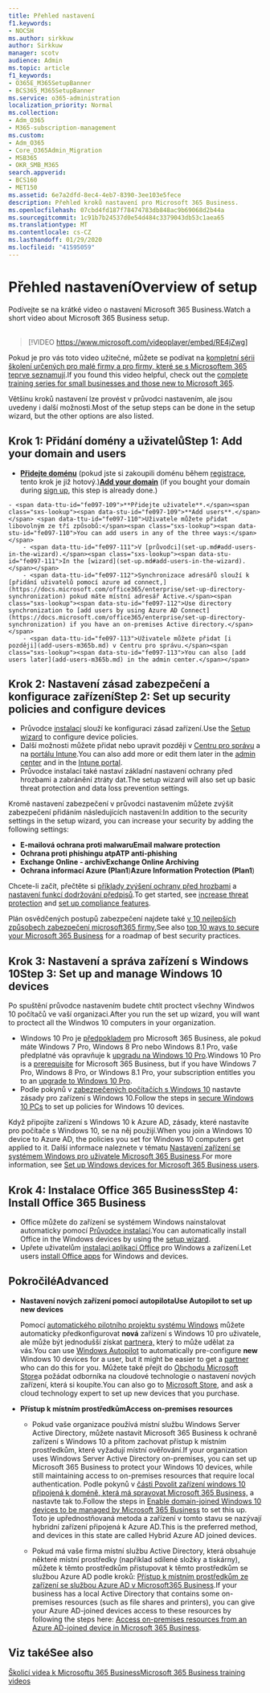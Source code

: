```yaml
---
title: Přehled nastavení
f1.keywords:
- NOCSH
ms.author: sirkkuw
author: Sirkkuw
manager: scotv
audience: Admin
ms.topic: article
f1_keywords:
- O365E_M365SetupBanner
- BCS365_M365SetupBanner
ms.service: o365-administration
localization_priority: Normal
ms.collection:
- Adm_O365
- M365-subscription-management
ms.custom:
- Adm_O365
- Core_O365Admin_Migration
- MSB365
- OKR_SMB_M365
search.appverid:
- BCS160
- MET150
ms.assetid: 6e7a2dfd-8ec4-4eb7-8390-3ee103e5fece
description: Přehled kroků nastavení pro Microsoft 365 Business.
ms.openlocfilehash: 07cbd4fd187f78474783db848ac9b69068d2b44a
ms.sourcegitcommit: 1c91b7b24537d0e54d484c3379043db53c1aea65
ms.translationtype: MT
ms.contentlocale: cs-CZ
ms.lasthandoff: 01/29/2020
ms.locfileid: "41595059"
---
```

# <a name="overview-of-setup"></a><span data-ttu-id="fe097-103">Přehled nastavení</span><span class="sxs-lookup"><span data-stu-id="fe097-103">Overview of setup</span></span>

<span data-ttu-id="fe097-104">Podívejte se na krátké video o nastavení Microsoft 365 Business.</span><span class="sxs-lookup"><span data-stu-id="fe097-104">Watch a short video about Microsoft 365 Business setup.</span></span><br><br>

> [!VIDEO https://www.microsoft.com/videoplayer/embed/RE4jZwg] 

<span data-ttu-id="fe097-105">Pokud je pro vás toto video užitečné, můžete se podívat na [kompletní sérii školení určených pro malé firmy a pro firmy, které se s Microsoftem 365 teprve seznamují](https://support.office.com/article/6ab4bbcd-79cf-4000-a0bd-d42ce4d12816).</span><span class="sxs-lookup"><span data-stu-id="fe097-105">If you found this video helpful, check out the [complete training series for small businesses and those new to Microsoft 365](https://support.office.com/article/6ab4bbcd-79cf-4000-a0bd-d42ce4d12816).</span></span>

<span data-ttu-id="fe097-106">Většinu kroků nastavení lze provést v průvodci nastavením, ale jsou uvedeny i další možnosti.</span><span class="sxs-lookup"><span data-stu-id="fe097-106">Most of the setup steps can be done in the setup wizard, but the other options are also listed.</span></span>

## <a name="step-1-add-your-domain-and-users"></a><span data-ttu-id="fe097-107">Krok 1: Přidání domény a uživatelů</span><span class="sxs-lookup"><span data-stu-id="fe097-107">Step 1: Add your domain and users</span></span>

   - <span data-ttu-id="fe097-108">**[Přidejte doménu](set-up.md#add-your-domain-to-personalize-sign-in)** (pokud jste si zakoupili doménu během [registrace](sign-up.md), tento krok je již hotový.)</span><span class="sxs-lookup"><span data-stu-id="fe097-108">**[Add your domain](set-up.md#add-your-domain-to-personalize-sign-in)** (if you bought your domain during [sign up](sign-up.md), this step is already done.)</span></span>

    - <span data-ttu-id="fe097-109">**Přidejte uživatele**.</span><span class="sxs-lookup"><span data-stu-id="fe097-109">**Add users**.</span></span> <span data-ttu-id="fe097-110">Uživatele můžete přidat libovolným ze tří způsobů:</span><span class="sxs-lookup"><span data-stu-id="fe097-110">You can add users in any of the three ways:</span></span>
        - <span data-ttu-id="fe097-111">V [průvodci](set-up.md#add-users-in-the-wizard).</span><span class="sxs-lookup"><span data-stu-id="fe097-111">In the [wizard](set-up.md#add-users-in-the-wizard).</span></span>
        - <span data-ttu-id="fe097-112">Synchronizace adresářů slouží k [přidání uživatelů pomocí azure ad connect,](https://docs.microsoft.com/office365/enterprise/set-up-directory-synchronization) pokud máte místní adresář Active.</span><span class="sxs-lookup"><span data-stu-id="fe097-112">Use directory synchronization to [add users by using Azure AD Connect](https://docs.microsoft.com/office365/enterprise/set-up-directory-synchronization) if you have an on-premises Active directory.</span></span>
        - <span data-ttu-id="fe097-113">Uživatele můžete přidat [i později](add-users-m365b.md) v Centru pro správu.</span><span class="sxs-lookup"><span data-stu-id="fe097-113">You can also [add users later](add-users-m365b.md) in the admin center.</span></span>
## <a name="step-2-set-up-security-policies-and-configure-devices"></a><span data-ttu-id="fe097-114">Krok 2: Nastavení zásad zabezpečení a konfigurace zařízení</span><span class="sxs-lookup"><span data-stu-id="fe097-114">Step 2: Set up security policies and configure devices</span></span> 

  - <span data-ttu-id="fe097-115">Průvodce [instalací](set-up.md#protect-your-organization) slouží ke konfiguraci zásad zařízení.</span><span class="sxs-lookup"><span data-stu-id="fe097-115">Use the [Setup wizard](set-up.md#protect-your-organization) to configure device policies.</span></span> 
  - <span data-ttu-id="fe097-116">Další možnosti můžete přidat nebo upravit později v [Centru pro správu](view-policies-and-devices.md) a na [portálu Intune](https://docs.microsoft.com/intune/tutorial-walkthrough-intune-portal).</span><span class="sxs-lookup"><span data-stu-id="fe097-116">You can also add more or edit them later in the [admin center](view-policies-and-devices.md) and in the [Intune portal](https://docs.microsoft.com/intune/tutorial-walkthrough-intune-portal).</span></span>
  - <span data-ttu-id="fe097-117">Průvodce instalací také nastaví základní nastavení ochrany před hrozbami a zabránění ztráty dat.</span><span class="sxs-lookup"><span data-stu-id="fe097-117">The setup wizard will also set up basic threat protection and data loss prevention settings.</span></span>
  
  <span data-ttu-id="fe097-118">Kromě nastavení zabezpečení v průvodci nastavením můžete zvýšit zabezpečení přidáním následujících nastavení:</span><span class="sxs-lookup"><span data-stu-id="fe097-118">In addition to the security settings in the setup wizard, you can increase your security by adding the following settings:</span></span>

- <span data-ttu-id="fe097-119">**E-mailová ochrana proti malwaru**</span><span class="sxs-lookup"><span data-stu-id="fe097-119">**Email malware protection**</span></span>
- <span data-ttu-id="fe097-120">**Ochrana proti phishingu atp**</span><span class="sxs-lookup"><span data-stu-id="fe097-120">**ATP anti-phishing**</span></span>
- <span data-ttu-id="fe097-121">**Exchange Online - archiv**</span><span class="sxs-lookup"><span data-stu-id="fe097-121">**Exchange Online Archiving**</span></span>
- <span data-ttu-id="fe097-122">**Ochrana informací Azure (Plan1**)</span><span class="sxs-lookup"><span data-stu-id="fe097-122">**Azure Information Protection (Plan1**)</span></span>

<span data-ttu-id="fe097-123">Chcete-li začít, přečtěte si [příklady zvýšení ochrany před hrozbami](increase-threat-protection.md) a [nastavení funkcí dodržování předpisů](set-up-compliance.md).</span><span class="sxs-lookup"><span data-stu-id="fe097-123">To get started, see [increase threat protection](increase-threat-protection.md) and [set up compliance features](set-up-compliance.md).</span></span>

<span data-ttu-id="fe097-124">Plán osvědčených postupů zabezpečení najdete také [v 10 nejlepších způsobech zabezpečení microsoft365 firmy.](https://docs.microsoft.com/office365/admin/security-and-compliance/secure-your-business-data)</span><span class="sxs-lookup"><span data-stu-id="fe097-124">See also [top 10 ways to secure your Microsoft 365 Business](https://docs.microsoft.com/office365/admin/security-and-compliance/secure-your-business-data) for a roadmap of best security practices.</span></span>

## <a name="step-3-set-up-and-manage-windows-10-devices"></a><span data-ttu-id="fe097-125">Krok 3: Nastavení a správa zařízení s Windows 10</span><span class="sxs-lookup"><span data-stu-id="fe097-125">Step 3: Set up and manage Windows 10 devices</span></span>

<span data-ttu-id="fe097-126">Po spuštění průvodce nastavením budete chtít proctect všechny Windwos 10 počítačů ve vaší organizaci.</span><span class="sxs-lookup"><span data-stu-id="fe097-126">After you run the set up wizard, you will want to proctect all the Windwos 10 computers in your organization.</span></span>
  
- <span data-ttu-id="fe097-127">Windows 10 Pro je [předpokladem](pre-requisites-for-data-protection.md) pro Microsoft 365 Business, ale pokud máte Windows 7 Pro, Windows 8 Pro nebo Windows 8.1 Pro, vaše předplatné vás opravňuje k [upgradu na Windows 10 Pro](https://docs.microsoft.com/microsoft-365/business/upgrade-to-windows-pro-creators-update).</span><span class="sxs-lookup"><span data-stu-id="fe097-127">Windows 10 Pro is a [prerequisite](pre-requisites-for-data-protection.md) for Microsoft 365 Business, but if you have Windows 7 Pro, Windows 8 Pro, or Windows 8.1 Pro, your subscription entitles you to an [upgrade to  Windows 10 Pro](https://docs.microsoft.com/microsoft-365/business/upgrade-to-windows-pro-creators-update).</span></span>
- <span data-ttu-id="fe097-128">Podle pokynů v [zabezpečených počítačích s Windows 10](secure-win-10-pcs.md) nastavte zásady pro zařízení s Windows 10.</span><span class="sxs-lookup"><span data-stu-id="fe097-128">Follow the steps in [secure Windows 10 PCs](secure-win-10-pcs.md) to set up policies for Windows 10 devices.</span></span>

<span data-ttu-id="fe097-129">Když připojíte zařízení s Windows 10 k Azure AD, zásady, které nastavíte pro počítače s Windows 10, se na něj použijí.</span><span class="sxs-lookup"><span data-stu-id="fe097-129">When you join a Windows 10 device to Azure AD, the policies you set for Windows 10 computers get applied to it.</span></span> <span data-ttu-id="fe097-130">Další informace naleznete v tématu [Nastavení zařízení se systémem Windows pro uživatele Microsoft 365 Business](set-up-windows-devices.md).</span><span class="sxs-lookup"><span data-stu-id="fe097-130">For more information, see [Set up Windows devices for Microsoft 365 Business users](set-up-windows-devices.md).</span></span>

## <a name="step-4-install-office-365-business"></a><span data-ttu-id="fe097-131">Krok 4: Instalace Office 365 Business</span><span class="sxs-lookup"><span data-stu-id="fe097-131">Step 4: Install Office 365 Business</span></span>
- <span data-ttu-id="fe097-132">Office můžete do zařízení se systémem Windows nainstalovat automaticky pomocí [Průvodce instalací](set-up.md#deploy-office-365-client-apps).</span><span class="sxs-lookup"><span data-stu-id="fe097-132">You can automatically install Office in the Windows devices by using the [setup wizard](set-up.md#deploy-office-365-client-apps).</span></span>
- <span data-ttu-id="fe097-133">Upřete uživatelům [instalaci aplikací Office](https://docs.microsoft.com/office365/admin/setup/install-applications) pro Windows a zařízení.</span><span class="sxs-lookup"><span data-stu-id="fe097-133">Let users [install Office apps](https://docs.microsoft.com/office365/admin/setup/install-applications) for Windows and devices.</span></span>
     
## <a name="advanced"></a><span data-ttu-id="fe097-134">Pokročilé</span><span class="sxs-lookup"><span data-stu-id="fe097-134">Advanced</span></span>
- <span data-ttu-id="fe097-135">**Nastavení nových zařízení pomocí autopilota**</span><span class="sxs-lookup"><span data-stu-id="fe097-135">**Use Autopilot to set up new devices**</span></span>
            
     <span data-ttu-id="fe097-136">Pomocí [automatického pilotního projektu systému Windows](add-autopilot-devices-and-profile.md) můžete automaticky předkonfigurovat **nová** zařízení s Windows 10 pro uživatele, ale může být jednodušší získat [partnera,](https://www.microsoft.com/solution-providers/search) který to může udělat za vás.</span><span class="sxs-lookup"><span data-stu-id="fe097-136">You can use [Windows Autopilot](add-autopilot-devices-and-profile.md) to automatically pre-configure **new** Windows 10 devices for a user, but it might be easier to get a [partner](https://www.microsoft.com/solution-providers/search) who can do this for you.</span></span> <span data-ttu-id="fe097-137">Můžete také přejít do [Obchodu Microsoft Store](https://go.microsoft.com/fwlink/?linkid=874598)a požádat odborníka na cloudové technologie o nastavení nových zařízení, která si koupíte.</span><span class="sxs-lookup"><span data-stu-id="fe097-137">You can also go to [Microsoft Store](https://go.microsoft.com/fwlink/?linkid=874598), and ask a cloud technology expert to set up new devices that you purchase.</span></span>

- <span data-ttu-id="fe097-138">**Přístup k místním prostředkům**</span><span class="sxs-lookup"><span data-stu-id="fe097-138">**Access on-premises resources**</span></span>

     - <span data-ttu-id="fe097-139">Pokud vaše organizace používá místní službu Windows Server Active Directory, můžete nastavit Microsoft 365 Business k ochraně zařízení s Windows 10 a přitom zachovat přístup k místním prostředkům, které vyžadují místní ověřování.</span><span class="sxs-lookup"><span data-stu-id="fe097-139">If your organization uses Windows Server Active Directory on-premises, you can set up Microsoft 365 Business to protect your Windows 10 devices, while still maintaining access to on-premises resources that require local authentication.</span></span> <span data-ttu-id="fe097-140">Podle pokynů v [části Povolit zařízení windows 10 připojená k doméně, která má spravovat Microsoft 365 Business,](manage-windows-devices.md) a nastavte tak to.</span><span class="sxs-lookup"><span data-stu-id="fe097-140">Follow the steps in [Enable domain-joined Windows 10 devices to be managed by Microsoft 365 Business](manage-windows-devices.md) to set this up.</span></span> <span data-ttu-id="fe097-141">Toto je upřednostňovaná metoda a zařízení v tomto stavu se nazývají hybridní zařízení připojená k Azure AD.</span><span class="sxs-lookup"><span data-stu-id="fe097-141">This is the preferred method, and devices in this state are called Hybrid Azure AD joined devices.</span></span>

    - <span data-ttu-id="fe097-142">Pokud má vaše firma místní službu Active Directory, která obsahuje některé místní prostředky (například sdílené složky a tiskárny), můžete k těmto prostředkům přistupovat k těmto prostředkům se službou Azure AD podle kroků: [Přístup k místním prostředkům ze zařízení se službou Azure AD v Microsoft365 Business](access-resources.md).</span><span class="sxs-lookup"><span data-stu-id="fe097-142">If your business has a local Active Directory that contains some on-premises resources (such as file shares and printers), you can give your Azure AD-joined devices access to these resources by following the steps here: [Access on-premises resources from an Azure AD-joined device in Microsoft 365 Business](access-resources.md).</span></span>

## <a name="see-also"></a><span data-ttu-id="fe097-143">Viz také</span><span class="sxs-lookup"><span data-stu-id="fe097-143">See also</span></span>

[<span data-ttu-id="fe097-144">Školicí videa k Microsoftu 365 Business</span><span class="sxs-lookup"><span data-stu-id="fe097-144">Microsoft 365 Business training videos</span></span>](https://support.office.com/article/6ab4bbcd-79cf-4000-a0bd-d42ce4d12816)
